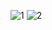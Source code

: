 ![1](https://user-images.githubusercontent.com/59290467/138564290-51b23668-2d61-4c84-8ccf-ef592aed5068.PNG)
![2](https://user-images.githubusercontent.com/59290467/138564289-7b0b1651-bd45-4628-a327-6d80367deac2.PNG)
